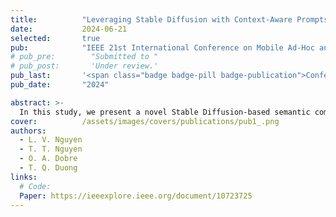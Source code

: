 ```yaml
---
title:          "Leveraging Stable Diffusion with Context-Aware Prompts for Semantic Communication"
date:           2024-06-21
selected:       true
pub:            "IEEE 21st International Conference on Mobile Ad-Hoc and Smart Systems (MASS)"
# pub_pre:        "Submitted to "
# pub_post:       'Under review.'
pub_last:       '<span class="badge badge-pill badge-publication">Conference</span>'
pub_date:       "2024"

abstract: >-
  In this study, we present a novel Stable Diffusion-based semantic communication (SDSC) framework that demonstrates high performance, characterized by an elevated bandwidth compression ratio (BCR) and robust noise tolerance achieved by diffusion mechanism integrating supplementary prompts. This scheme significantly enhances the system's ability to preserve data integrity and meaning in noisy environments. By introducing additional context-aware prompts during transmission, we improve the accuracy of received information and mitigate the adverse effects of interference and noise.
cover:          /assets/images/covers/publications/pub1_.png
authors:
  - L. V. Nguyen
  - T. T. Nguyen
  - O. A. Dobre
  - T. Q. Duong
links:
  # Code:
  Paper: https://ieeexplore.ieee.org/document/10723725
---
```

